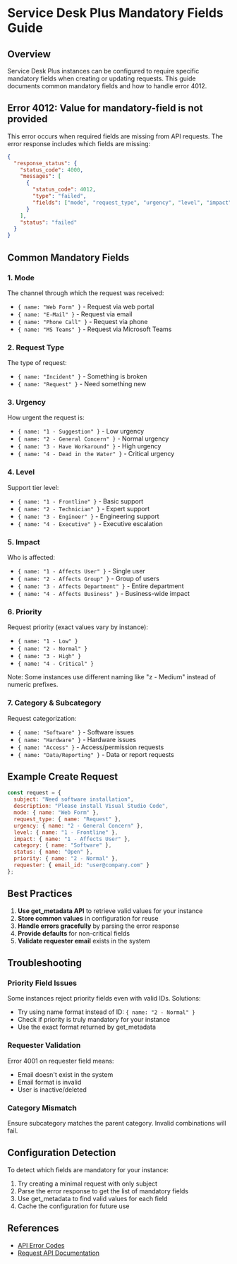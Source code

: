 # Service Desk Plus Mandatory Fields Guide

## Overview

Service Desk Plus instances can be configured to require specific mandatory fields when creating or updating requests. This guide documents common mandatory fields and how to handle error 4012.

## Error 4012: Value for mandatory-field is not provided

This error occurs when required fields are missing from API requests. The error response includes which fields are missing:

```json
{
  "response_status": {
    "status_code": 4000,
    "messages": [
      {
        "status_code": 4012,
        "type": "failed",
        "fields": ["mode", "request_type", "urgency", "level", "impact", "category", "subcategory", "status"]
      }
    ],
    "status": "failed"
  }
}
```

## Common Mandatory Fields

### 1. Mode
The channel through which the request was received:
- `{ name: "Web Form" }` - Request via web portal
- `{ name: "E-Mail" }` - Request via email
- `{ name: "Phone Call" }` - Request via phone
- `{ name: "MS Teams" }` - Request via Microsoft Teams

### 2. Request Type
The type of request:
- `{ name: "Incident" }` - Something is broken
- `{ name: "Request" }` - Need something new

### 3. Urgency
How urgent the request is:
- `{ name: "1 - Suggestion" }` - Low urgency
- `{ name: "2 - General Concern" }` - Normal urgency
- `{ name: "3 - Have Workaround" }` - High urgency
- `{ name: "4 - Dead in the Water" }` - Critical urgency

### 4. Level
Support tier level:
- `{ name: "1 - Frontline" }` - Basic support
- `{ name: "2 - Technician" }` - Expert support
- `{ name: "3 - Engineer" }` - Engineering support
- `{ name: "4 - Executive" }` - Executive escalation

### 5. Impact
Who is affected:
- `{ name: "1 - Affects User" }` - Single user
- `{ name: "2 - Affects Group" }` - Group of users
- `{ name: "3 - Affects Department" }` - Entire department
- `{ name: "4 - Affects Business" }` - Business-wide impact

### 6. Priority
Request priority (exact values vary by instance):
- `{ name: "1 - Low" }`
- `{ name: "2 - Normal" }`
- `{ name: "3 - High" }`
- `{ name: "4 - Critical" }`

Note: Some instances use different naming like "z - Medium" instead of numeric prefixes.

### 7. Category & Subcategory
Request categorization:
- `{ name: "Software" }` - Software issues
- `{ name: "Hardware" }` - Hardware issues
- `{ name: "Access" }` - Access/permission requests
- `{ name: "Data/Reporting" }` - Data or report requests

## Example Create Request

```javascript
const request = {
  subject: "Need software installation",
  description: "Please install Visual Studio Code",
  mode: { name: "Web Form" },
  request_type: { name: "Request" },
  urgency: { name: "2 - General Concern" },
  level: { name: "1 - Frontline" },
  impact: { name: "1 - Affects User" },
  category: { name: "Software" },
  status: { name: "Open" },
  priority: { name: "2 - Normal" },
  requester: { email_id: "user@company.com" }
};
```

## Best Practices

1. **Use get_metadata API** to retrieve valid values for your instance
2. **Store common values** in configuration for reuse
3. **Handle errors gracefully** by parsing the error response
4. **Provide defaults** for non-critical fields
5. **Validate requester email** exists in the system

## Troubleshooting

### Priority Field Issues
Some instances reject priority fields even with valid IDs. Solutions:
- Try using name format instead of ID: `{ name: "2 - Normal" }`
- Check if priority is truly mandatory for your instance
- Use the exact format returned by get_metadata

### Requester Validation
Error 4001 on requester field means:
- Email doesn't exist in the system
- Email format is invalid
- User is inactive/deleted

### Category Mismatch
Ensure subcategory matches the parent category. Invalid combinations will fail.

## Configuration Detection

To detect which fields are mandatory for your instance:

1. Try creating a minimal request with only subject
2. Parse the error response to get the list of mandatory fields
3. Use get_metadata to find valid values for each field
4. Cache the configuration for future use

## References

- [API Error Codes](https://www.manageengine.com/products/service-desk/sdpod-v3-api/getting-started/common-error-code.html)
- [Request API Documentation](https://www.manageengine.com/products/service-desk/sdpod-v3-api/requests/request.html)